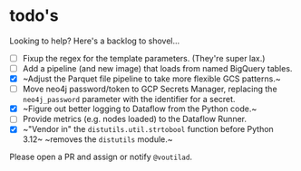 # todo's

Looking to help? Here's a backlog to shovel...

- [ ] Fixup the regex for the template parameters. (They're super lax.)
- [ ] Add a pipeline (and new image) that loads from named BigQuery tables.
- [X] ~Adjust the Parquet file pipeline to take more flexible GCS patterns.~
- [ ] Move neo4j password/token to GCP Secrets Manager, replacing the
      `neo4j_password` parameter with the identifier for a secret.
- [x] ~Figure out better logging to Dataflow from the Python code.~
- [ ] Provide metrics (e.g. nodes loaded) to the Dataflow Runner.
- [x] ~"Vendor in" the `distutils.util.strtobool` function before Python 3.12~
      ~removes the `distutils` module.~

Please open a PR and assign or notify `@voutilad`.
